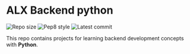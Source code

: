 # ALX Backend python

![Repo size](https://img.shields.io/github/repo-size/AsuweRich/alx-backend-python)
![Pep8 style](https://img.shields.io/badge/PEP8-style%20guide-purple?style=round-square)
![Latest commit](https://img.shields.io/github/last-commit/AsuweRich/alx-backend-python/main?style=round-square)

This repo contains projects for learning backend development concepts with __Python__.  
